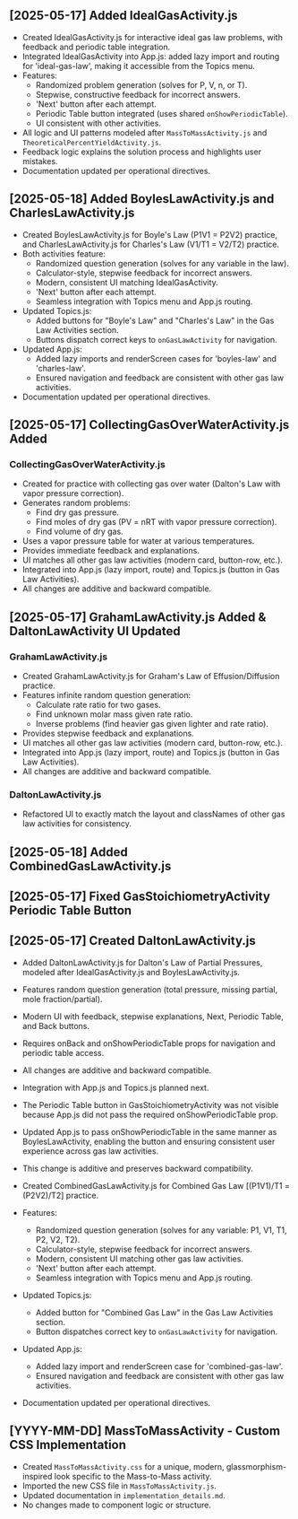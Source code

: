 ## [2025-05-17] Added IdealGasActivity.js
- Created IdealGasActivity.js for interactive ideal gas law problems, with feedback and periodic table integration.
- Integrated IdealGasActivity into App.js: added lazy import and routing for 'ideal-gas-law', making it accessible from the Topics menu.
- Features:
  - Randomized problem generation (solves for P, V, n, or T).
  - Stepwise, constructive feedback for incorrect answers.
  - 'Next' button after each attempt.
  - Periodic Table button integrated (uses shared `onShowPeriodicTable`).
  - UI consistent with other activities.
- All logic and UI patterns modeled after `MassToMassActivity.js` and `TheoreticalPercentYieldActivity.js`.
- Feedback logic explains the solution process and highlights user mistakes.
- Documentation updated per operational directives.

## [2025-05-18] Added BoylesLawActivity.js and CharlesLawActivity.js
- Created BoylesLawActivity.js for Boyle's Law (P1V1 = P2V2) practice, and CharlesLawActivity.js for Charles's Law (V1/T1 = V2/T2) practice.
- Both activities feature:
  - Randomized question generation (solves for any variable in the law).
  - Calculator-style, stepwise feedback for incorrect answers.
  - Modern, consistent UI matching IdealGasActivity.
  - 'Next' button after each attempt.
  - Seamless integration with Topics menu and App.js routing.
- Updated Topics.js:
  - Added buttons for "Boyle's Law" and "Charles's Law" in the Gas Law Activities section.
  - Buttons dispatch correct keys to `onGasLawActivity` for navigation.
- Updated App.js:
  - Added lazy imports and renderScreen cases for 'boyles-law' and 'charles-law'.
  - Ensured navigation and feedback are consistent with other gas law activities.
- Documentation updated per operational directives.

## [2025-05-17] CollectingGasOverWaterActivity.js Added

### CollectingGasOverWaterActivity.js
- Created for practice with collecting gas over water (Dalton's Law with vapor pressure correction).
- Generates random problems:
  - Find dry gas pressure.
  - Find moles of dry gas (PV = nRT with vapor pressure correction).
  - Find volume of dry gas.
- Uses a vapor pressure table for water at various temperatures.
- Provides immediate feedback and explanations.
- UI matches all other gas law activities (modern card, button-row, etc.).
- Integrated into App.js (lazy import, route) and Topics.js (button in Gas Law Activities).
- All changes are additive and backward compatible.

## [2025-05-17] GrahamLawActivity.js Added & DaltonLawActivity UI Updated

### GrahamLawActivity.js
- Created GrahamLawActivity.js for Graham's Law of Effusion/Diffusion practice.
- Features infinite random question generation:
  - Calculate rate ratio for two gases.
  - Find unknown molar mass given rate ratio.
  - Inverse problems (find heavier gas given lighter and rate ratio).
- Provides stepwise feedback and explanations.
- UI matches all other gas law activities (modern card, button-row, etc.).
- Integrated into App.js (lazy import, route) and Topics.js (button in Gas Law Activities).
- All changes are additive and backward compatible.

### DaltonLawActivity.js
- Refactored UI to exactly match the layout and classNames of other gas law activities for consistency.

## [2025-05-18] Added CombinedGasLawActivity.js

## [2025-05-17] Fixed GasStoichiometryActivity Periodic Table Button

## [2025-05-17] Created DaltonLawActivity.js
- Added DaltonLawActivity.js for Dalton's Law of Partial Pressures, modeled after IdealGasActivity.js and BoylesLawActivity.js.
- Features random question generation (total pressure, missing partial, mole fraction/partial).
- Modern UI with feedback, stepwise explanations, Next, Periodic Table, and Back buttons.
- Requires onBack and onShowPeriodicTable props for navigation and periodic table access.
- All changes are additive and backward compatible.
- Integration with App.js and Topics.js planned next.

- The Periodic Table button in GasStoichiometryActivity was not visible because App.js did not pass the required onShowPeriodicTable prop.
- Updated App.js to pass onShowPeriodicTable in the same manner as BoylesLawActivity, enabling the button and ensuring consistent user experience across gas law activities.
- This change is additive and preserves backward compatibility.

- Created CombinedGasLawActivity.js for Combined Gas Law [(P1V1)/T1 = (P2V2)/T2] practice.
- Features:
  - Randomized question generation (solves for any variable: P1, V1, T1, P2, V2, T2).
  - Calculator-style, stepwise feedback for incorrect answers.
  - Modern, consistent UI matching other gas law activities.
  - 'Next' button after each attempt.
  - Seamless integration with Topics menu and App.js routing.
- Updated Topics.js:
  - Added button for "Combined Gas Law" in the Gas Law Activities section.
  - Button dispatches correct key to `onGasLawActivity` for navigation.
- Updated App.js:
  - Added lazy import and renderScreen case for 'combined-gas-law'.
  - Ensured navigation and feedback are consistent with other gas law activities.
- Documentation updated per operational directives.

## [YYYY-MM-DD] MassToMassActivity - Custom CSS Implementation

- Created `MassToMassActivity.css` for a unique, modern, glassmorphism-inspired look specific to the Mass-to-Mass activity.
- Imported the new CSS file in `MassToMassActivity.js`.
- Updated documentation in `implementation_details.md`.
- No changes made to component logic or structure.
